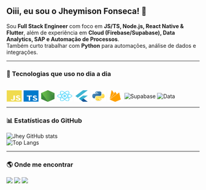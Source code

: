 ## Oiii, eu sou o Jheymison Fonseca! 🚀  
Sou **Full Stack Engineer** com foco em **JS/TS, Node.js, React Native & Flutter**, além de experiência em **Cloud (Firebase/Supabase), Data Analytics, SAP e Automação de Processos**.  
Também curto trabalhar com **Python** para automações, análise de dados e integrações.

---

### 🚀 Tecnologias que uso no dia a dia
<div style="display: inline_block"><br>
  <img align="center" alt="JS" height="30" width="40" src="https://raw.githubusercontent.com/devicons/devicon/master/icons/javascript/javascript-plain.svg">
  <img align="center" alt="TS" height="30" width="40" src="https://raw.githubusercontent.com/devicons/devicon/master/icons/typescript/typescript-plain.svg">
  <img align="center" alt="Node" height="30" width="40" src="https://raw.githubusercontent.com/devicons/devicon/master/icons/nodejs/nodejs-original.svg">
  <img align="center" alt="ReactNative" height="30" width="40" src="https://raw.githubusercontent.com/devicons/devicon/master/icons/react/react-original.svg">
  <img align="center" alt="Flutter" height="30" width="40" src="https://raw.githubusercontent.com/devicons/devicon/master/icons/flutter/flutter-original.svg">
  <img align="center" alt="Python" height="30" width="40" src="https://raw.githubusercontent.com/devicons/devicon/master/icons/python/python-original.svg">
  <img align="center" alt="Firebase" height="30" width="40" src="https://raw.githubusercontent.com/devicons/devicon/master/icons/firebase/firebase-plain.svg">
  <img align="center" alt="Supabase" height="30" width="40" src="https://raw.githubusercontent.com/simple-icons/simple-icons/develop/icons/supabase.svg">
  <img align="center" alt="Data" height="30" width="40" src="https://cdn.jsdelivr.net/gh/devicons/devicon/icons/mysql/mysql-original.svg">
</div>

---

### 📊 Estatísticas do GitHub
![Jhey GitHub stats](https://github-readme-stats.vercel.app/api?username=seuusuario&show_icons=true&theme=tokyonight)  
![Top Langs](https://github-readme-stats.vercel.app/api/top-langs/?username=seuusuario&layout=compact&theme=tokyonight)

---

### 🌎 Onde me encontrar
<div> 
  <a href="mailto:seuemail@gmail.com"><img src="https://img.shields.io/badge/-Gmail-%23333?style=for-the-badge&logo=gmail&logoColor=white" target="_blank"></a>
  <a href="https://www.linkedin.com/in/jheymison-fonseca-60b717141" target="_blank"><img src="https://img.shields.io/badge/-LinkedIn-%230077B5?style=for-the-badge&logo=linkedin&logoColor=white" target="_blank"></a> 
  <a href="https://github.com/seuusuario" target="_blank"><img src="https://img.shields.io/badge/GitHub-100000?style=for-the-badge&logo=github&logoColor=white" target="_blank"></a>
</div>

